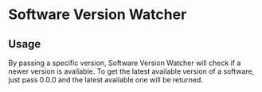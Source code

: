 # Software Version Watcher

## Usage

By passing a specific version, Software Version Watcher will check if a newer version is available.
To get the latest available version of a software, just pass 0.0.0 and the latest available one will be returned.
